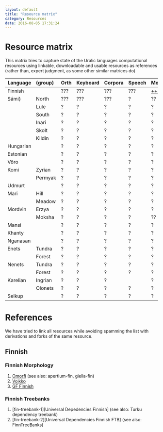 ```yaml
---
layout: default
title: "Resource matrix"
category: Resources
date: 2016-08-05 17:31:24
---
```


# Resource matrix

This matrix tries to capture state of the Uralic languages computational
resources using linkable, downloadable and usable resources as references
(rather than, expert judgment, as some other similar matrices do)

| Language | (group) | Orth | Keyboard | Corpora | Speech | Morph | Treebank | MT |
| --- | :-- | --- | --- | --- | --- | --- | --- | --- |
| Finnish |     | ??? | ??? | ??? | ??? | [+][fin-morph-1][+][fin-morph-2][+][fin-morph-3] | [+][fin-treebank-1][+][fin-treebank-2] | ???  |
| Sámi} | North | ??? | ??? | ??? | ? | ?? | - | ? |
|       | Lule  | ? | ?| ? | ?| ?| ?| ? |
|       | South | ? | ?| ? | ?| ?| ?| ? |
|     | Inari   | ? | ?| ? | ?| ?| ?| ? |
|     | Skolt   | ? | ?| ? | ?| ?| ?| ? |
|     | Kildin  | ?| ? | ? | ?| ?| ?| ? |
| Hungarian |   | ?| ? | ?| ? | ?| ?| ?  |
| Estonian |    | ?| ? | ?| ? | ?| ?| ? |
| Võro |        | ?| ? | ?| ?| ? | ?| ? |
| Komi | Zyrian | ?| ? | ?| ?| ?| ? |
|      | Permyak | ?| ? | ?| ?| ?| ? |
| Udmurt |      | ?| ?| ? | ?| ? | ?| ? |
| Mari   | Hill | ?| ? | ?| ?| ?| ? |
|        | Meadow | ?| ? | ?| ?| ?| ? |
| Mordvin | Erzya | ?| ?| ? | ?| ?| ? |
|         | Moksha | ?| ? | ?| ?|??| ? |
| Mansi   |       | ?| ? | ?| ? | ?| ?| ? |
| Khanty  |       | ?| ? | ?| ? | ?| ?| ? |
| Nganasan |      | ?| ? | ?| ?| ? | ?| ? |
| Enets | Tundra  | ?| ? | ?| ?| ?| ? |
|       | Forest  | ?| ? | ?| ?| ?| ? |
| Nenets | Tundra | ?| ? | ?| ?| ?| ? |
|        | Forest | ?| ? | ?| ?| ?| ? |
| Karelian | Ingrian | ? | ?| ? | | ?| 0| ? |
|          | Olonets | ? | ?| ? | ? | ? | ?| ? |
| Selkup |        | ? | ? | ?| ? | ? | ?| ? |

# References

We have tried to link all resources while avoiding spamming the list with
derivations and forks of the same resource.

## Finnish

### Finnish Morphology

1. [Omorfi][fin-morph-1] (see also: apertium-fin, giella-fin)
2. [Voikko][fin-morph-2]
3. [GF Finnish][fin-morph-2]

### Finnish Treebanks

1. [fin-treebank-1][Universal Depedencies Finnish] (see also: Turku dependency treebank)
2. [fin-treebank-2][Universal Dependencies Finnish FTB] (see also: FinnTreeBanks)

[fin-morph-1]: https://github.com/flammie/omorfi
[fin-morph-2]: http://voikko.sf.net/
[fin-morph-3]: http://www.grammaticalframework.org/lib/src/finnish/
[fin-treebank-1]: http://universaldependencies.org/fi/overview/introduction.html
[fin-treebank-2]: http://www.ling.helsinki.fi/kieliteknologia/tutkimus/treebank/
